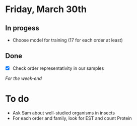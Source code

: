 # Friday, March 30th

## In progess
- Choose model for training (17 for each order at least)

## Done
- [x] Check order representativity in our samples

_For the week-end_
# To do
- Ask Sam about well-studied organisms in insects
- For each order and family, look for EST and count Protein
